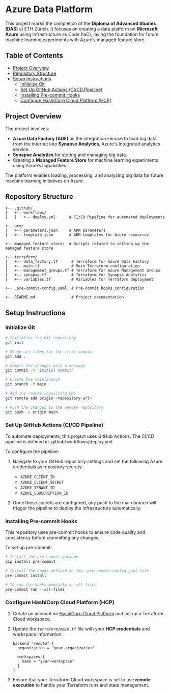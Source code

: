 # Azure Data Platform

This project marks the completion of the **Diploma of Advanced Studies (DAS)** at ETH Zürich. It focuses on creating a data platform on **Microsoft Azure** using Infrastructure as Code (IaC), laying the foundation for future machine learning experiments with Azure’s managed feature store.

## Table of Contents

- [Project Overview](#project-overview)
- [Repository Structure](#repository-structure)
- [Setup Instructions](#setup-instructions)
  - [Initialize Git](#initialize-git)
  - [Set Up GitHub Actions (CI/CD Pipeline)](#set-up-github-actions-cicd-pipeline)
  - [Installing Pre-commit Hooks](#installing-pre-commit-hooks)
  - [Configure HashiCorp Cloud Platform (HCP)](#configure-hashicorp-cloud-platform-hcp)


## Project Overview

The project involves:

- **Azure Data Factory (ADF)** as the integration service to load big data from the internet into **Synapse Analytics**, Azure's integrated analytics service.
- **Synapse Analytics** for storing and managing big data.
- Creating a **Managed Feature Store** for machine learning experiments using Azure’s capabilities.

The platform enables loading, processing, and analyzing big data for future machine learning initiatives on Azure.

## Repository Structure

```text
+-- .github/
|   +-- workflows/
|   |   +-- deploy.yml      # CI/CD Pipeline for automated deployments

+-- arm/
|   +-- parameters.json     # ARM parameters
|   +-- template.json       # ARM templates for Azure resources

+-- managed_feature_store/  # Scripts related to setting up the managed feature store

+-- terraform/              
|   +-- data_factory.tf      # Terraform for Azure Data Factory
|   +-- main.tf              # Main Terraform configuration
|   +-- management_groups.tf # Terraform for Azure Management Groups
|   +-- synapse.tf           # Terraform for Synapse Analytics
|   +-- variables.tf         # Variables for Terraform deployment

+-- .pre-commit-config.yaml  # Pre-commit hooks configuration

+-- README.md                # Project documentation
```

## Setup Instructions

### Initialize Git

```bash
# Initialize the Git repository
git init

# Stage all files for the first commit
git add .

# Commit the changes with a message
git commit -m "Initial commit"

# Create the main branch
git branch -M main

# Add the remote repository URL
git remote add origin <repository-url>

# Push the changes to the remote repository
git push -u origin main
```

### Set Up GitHub Actions (CI/CD Pipeline)
To automate deployments, this project uses GitHub Actions. The CI/CD pipeline is defined in .github/workflows/deploy.yml.

To configure the pipeline:

1. Navigate to your GitHub repository settings and set the following Azure credentials as repository secrets:
    - `AZURE_CLIENT_ID`
    - `AZURE_CLIENT_SECRET`
    - `AZURE_TENANT_ID`
    - `AZURE_SUBSCRIPTION_ID`

2. Once these secrets are configured, any push to the main branch will trigger the pipeline to deploy the infrastructure automatically.

### Installing Pre-commit Hooks

This repository uses pre-commit hooks to ensure code quality and consistency before committing any changes.

To set up pre-commit:

```python
# Install the pre-commit package
pip install pre-commit

# Install the hooks defined in the .pre-commit-config.yaml file
pre-commit install

# To run the hooks manually on all files
pre-commit run --all-files
```
### Configure HashiCorp Cloud Platform (HCP)

1. Create an account on [HashiCorp Cloud Platform](https://cloud.hashicorp.com/) and set up a Terraform Cloud workspace.
   
2. Update the `terraform/main.tf` file with your **HCP credentials** and workspace information:

    ```hcl
    backend "remote" {
      organization = "your-organization"
    
      workspaces {
        name = "your-workspace"
      }
    }
    ```
    
3. Ensure that your Terraform Cloud workspace is set to use **remote execution** to handle your Terraform runs and state management.
